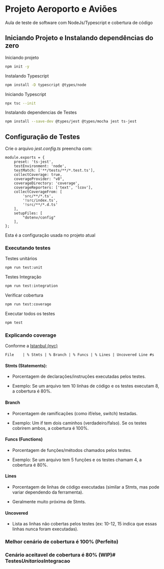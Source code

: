 # Projeto Aeroporto e Aviões

Aula de teste de software com NodeJs/Typescript e cobertura de código

## Iniciando Projeto e Instalando dependências do zero

Iniciando projeto
```bash
npm init -y
```

Instalando Typescript
```bash
npm install -D typescript @types/node
```

Iniciando Typescript
```bash
npx tsc --init
```

Instalando dependencias de Testes
```bash
npm install --save-dev @types/jest @types/mocha jest ts-jest
```

## Configuração de Testes

Crie o arquivo *jest.config.ts* preencha com:
```node
module.exports = {
    preset: 'ts-jest',
    testEnvironment: 'node',
    testMatch: ['**/tests/**/*.test.ts'],
    collectCoverage: true,
    coverageProvider: "v8",
    coverageDirectory: 'coverage',
    coverageReporters: ['text', 'lcov'],
    collectCoverageFrom: [
        'src/**/*.ts',
        '!src/index.ts',
        '!src/**/*.d.ts'
    ],
    setupFiles: [
        "dotenv/config"
    ],
};
```
Esta é a configuração usada no projeto atual

### Executando testes

Testes unitários
```bash
npm run test:unit
```

Testes Integração
```bash
npm run test:integration
```

Verificar cobertura
```bash
npm run test:coverage
```
Executar todos os testes
```bash
npm test
```

### Explicando coverage

Conforme a [Istanbul (nyc)](https://github.com/istanbuljs/nyc)

```
File    | % Stmts | % Branch | % Funcs | % Lines | Uncovered Line #s
```

#### Stmts (Statements):

- Porcentagem de declarações/instruções executadas pelos testes.

- Exemplo: Se um arquivo tem 10 linhas de código e os testes executam 8, a cobertura é 80%.

#### Branch

- Porcentagem de ramificações (como if/else, switch) testadas.

- Exemplo: Um if tem dois caminhos (verdadeiro/falso). Se os testes cobrirem ambos, a cobertura é 100%.

#### Funcs (Functions)

- Porcentagem de funções/métodos chamados pelos testes.

- Exemplo: Se um arquivo tem 5 funções e os testes chamam 4, a cobertura é 80%.

#### Lines

- Porcentagem de linhas de código executadas (similar a Stmts, mas pode variar dependendo da ferramenta).

- Geralmente muito próxima de Stmts.

#### Uncovered

- Lista as linhas não cobertas pelos testes (ex: 10-12, 15 indica que essas linhas nunca foram executadas).


### Melhor cenário de cobertura é 100% (Perfeito)
### Cenário aceitavel de cobertura é 80% (WIP)#   T e s t e s _ U n i t a r i o s _ I n t e g r a c a o  
 